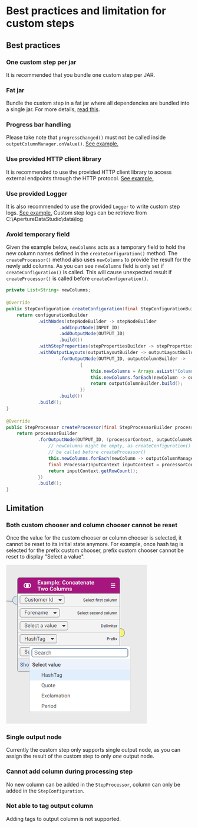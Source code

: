# Best practices and limitation for custom steps

## Best practices

### One custom step per jar
It is recommended that you bundle one custom step per JAR.

### Fat jar
Bundle the custom step in a fat jar where all dependencies are bundled into a single jar. For more details, [read this](README.md#class-isolation).


### Progress bar handling
Please take note that `progressChanged()` must not be called inside `outputColumnManager.onValue()`. [See example.](README.md#Progress-bar-handling)

### Use provided HTTP client library
It is recommended to use the provided HTTP client library to access external endpoints through the HTTP protocol.  [See example.](README.md#The-HTTP-Client-library)

### Use provided Logger
It is also recommended to use the provided `Logger` to write custom step logs.  [See example.](README.md#The-Logging-library) Custom step logs can be retrieve from C:\ApertureDataStudio\data\log


### Avoid temporary field
Given the example below, `newColumns` acts as a temporary field to hold the new column names defined in the `createConfiguration()` method. The `createProcessor()` method also uses `newColumns` to provide the result for the newly add columns. As you can see `newColumns` field is only set if `createConfiguration()` is called. This will cause unexpected result if `createProcessor()` is called before `createConfiguration()`.

```java
private List<String> newColumns;

@Override
public StepConfiguration createConfiguration(final StepConfigurationBuilder configurationBuilder) {
    return configurationBuilder
            .withNodes(stepNodeBuilder -> stepNodeBuilder
                    .addInputNode(INPUT_ID)
                    .addOutputNode(OUTPUT_ID)
                    .build())
            .withStepProperties(stepPropertiesBuilder -> stepPropertiesBuilder.build())
            .withOutputLayouts(outputLayoutBuilder -> outputLayoutBuilder
                    .forOutputNode(OUTPUT_ID, outputColumnBuilder ->
                            {
                                this.newColumns = Arrays.asList("Column A", "Column B");
                                this.newColumns.forEach(newColumn -> outputColumnBuilder.addColumn(newColumn));
                                return outputColumnBuilder.build();
                            })
                    .build())
            .build();
}

@Override
public StepProcessor createProcessor(final StepProcessorBuilder processorBuilder) {
    return processorBuilder
            .forOutputNode(OUTPUT_ID, (processorContext, outputColumnManager) -> {
                // newColumns might be empty, as createConfiguration() might not 
                // be called before createProcessor()
                this.newColumns.forEach(newColumn -> outputColumnManager.onValue(newColumn, rowIndex -> "Value of " + newColumn));
                final ProcessorInputContext inputContext = processorContext.getInputContext(INPUT_ID).orElseThrow(IllegalArgumentException::new);
                return inputContext.getRowCount();
            })
            .build();
}
```

## Limitation
### Both custom chooser and column chooser cannot be reset
Once the value for the custom chooser or column chooser is selected, it cannot be reset to its initial state anymore. For example, once hash tag is selected for the prefix custom chooser, prefix custom chooser cannot be reset to display "Select a value".

![cannot be reset](images/concatTwoColumnStep.png)


### Single output node
Currently the custom step only supports single output node, as you can assign the result of the custom step to only *one* output node.

### Cannot add column during processing step
No new column can be added in the `StepProcessor`, column can only be added in the `StepConfiguration`.

### Not able to tag output column
Adding tags to output column is not supported.
